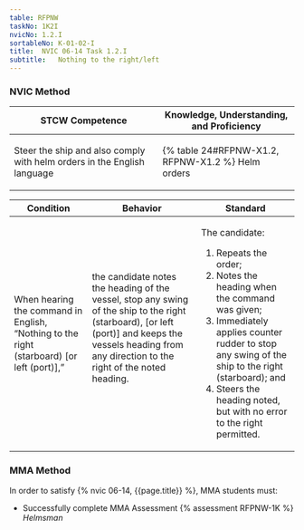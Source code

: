 ```yaml
---
table: RFPNW
taskNo: 1K2I
nvicNo: 1.2.I 
sortableNo: K-01-02-I
title:  NVIC 06-14 Task 1.2.I
subtitle:   Nothing to the right/left
---
```






### NVIC Method

<a style="display:none;" onclick="togglevisibility('nvic_methods')" >Show NVIC method.</a>

<div id='nvic_methods' class='show'>

<table>
<thead>
<tr>
<th class='forty'> STCW Competence </th>
<th class='sixty'> Knowledge, Understanding, and Proficiency </th>
</tr>
</thead>

<tbody>
<tr><td markdown='1'>

Steer the ship and also comply with helm orders in the English language

</td><td markdown='1'>

{% table 24#RFPNW-X1.2, RFPNW-X1.2 %} Helm orders

</td></tr>


</tbody>
</table>


<table>
<thead>
<tr><th class='twenty'>  Condition </th><th class='twenty'> Behavior </th><th  class='sixty'>Standard </th></tr>
</thead>
<tbody >



<tr><td markdown='1'>

When hearing the command in English, “Nothing to the right (starboard) [or left (port)],”

</td><td markdown='1'>

the candidate notes the heading of the vessel, stop any swing of the ship to the right (starboard), [or left (port)] and keeps the vessels heading from any direction to the right of the noted heading.

<br>

<div class="tooltip" markdown='1'>



</div>


</td><td markdown='1'>

The candidate:

1. Repeats the order;
2. Notes the heading when the command was given;
3. Immediately applies counter rudder to stop any swing of the ship to the right (starboard); and
4. Steers the heading noted, but with no error to the right permitted.

</td></tr>
</tbody>
</table>
</div>


### MMA Method

In order to satisfy  {% nvic 06-14, {{page.title}}  %}, MMA students must:

* Successfully complete MMA Assessment {% assessment RFPNW-1K %} *Helmsman*